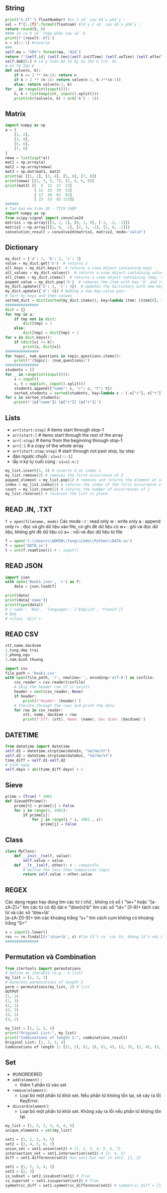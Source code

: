 ## String
```python
print("%.2f" % floatNumber) #in 2 số sau dấu phẩy : 
val = f’{:.2f}’.format(floatnum) #lấy 2 số sau dấu phẩy : 
return round(S, 6)
#### In ra 6 số thập phân sau số 0
print(f'{result:.6f}')
s = s[::-1] #reverse
###
self.ma = "VDV"+ format(ma, '02d')
return f"{self.id} {self.ten}{self.initTime} {self.uuTien} {self.afterTime}"
self.dob[6:] # Lấy toàn bộ từ ký tự thứ 6 trở đi
# KY TU THU K
def solve(n, k):
    if k == 2 ** (n-1): return n
    if k > 2 ** (n-1): return solve(n-1, k-2**(n-1))
    else: return solve(n-1, k)
for _ in range(int(input())):
    n, k = list(map(int, input().split()))
    print(chr(solve(n, k) + ord('A') - 1))
```

## Matrix
```python
import numpy as np
a = [
    [1, 2],
    [3, 4],
    [5, 6],
    [7, 8]
]
newa = list(zip(*a))
mat1 = np.array(a)
mat2 = np.array(newa)
mat3 = np.dot(mat1, mat2)
print(a) [[1, 2], [3, 4], [5, 6], [7, 8]]
print(newa) [(1, 3, 5, 7), (2, 4, 6, 8)]
print(mat3) [[  5  11  17  23]
			 [ 11  25  39  53]
			 [ 17  39  61  83]
			 [ 23  53  83 113]]
######
# Tạo hai ma trận 2D - TÍCH CHẬP
import numpy as np
from scipy.signal import convolve2d
matrix1 = np.array([[1, 2, 1], [0, 1, 0], [-1, -2, -1]])
matrix2 = np.array([[1, 0, -1], [2, 1, -2], [1, 0, -1]])
convolution_result = convolve2d(matrix1, matrix2, mode='valid')
```

## Dictionary
```python
my_dict = {'a': 1, 'b': 2, 'c': 3}
value = my_dict.get('b')  # returns 2
all_keys = my_dict.keys()  # returns a view object containing keys
all_values = my_dict.values()  # returns a view object containing values
all_items = my_dict.items()  # returns a view object containing (key, value) pairs
popped_value = my_dict.pop('b')  # removes the item with key 'b' and returns its value
my_dict.update({'b': 3, 'c': 4})  # updates the dictionary with new key-value pairs
my_dict.update({'d': 4}) # Adding a new key-value pair
# Sort by keys and then values
sorted_dict = dict(sorted(my_dict.items(), key=lambda item: (item[0], item[1])))
###############
dict = {}
for tmp in a:
    if tmp not in dict:
        dict[tmp] = 1
    else:
        dict[tmp] = dict[tmp] + 1
for x in dict.keys():
    if (dict[x] >= k):
        print(x, dict[x])
###############
for topic, num_questions in topic_questions.items():
    print(f"{topic}: {num_questions}")
###############
students = []
for _ in range(int(input())):
    s = input()
    c, t = map(int, input().split())
    students.append({"name": s, "c": c, "t": t})
    sorted_students = sorted(students, key=lambda x : (-x["c"], x["t"]))
for s in sorted_students:
    print(f'{s["name"]} {s["c"]} {s["t"]}')
```

## Lists
- `arr[start:stop]`        # items start through stop-1
- `arr[start:]`          # items start through the rest of the array
- `arr[:stop]`           # items from the beginning through stop-1
- `arr[:]`            # a copy of the whole array
- `arr[start:stop:step]`    # start through not past stop, by step
- đảo ngược chuỗi : `s1=s[::-1]`
- lấy n ký tự cuối cùng : `s1=s[-n:]`

```python
my_list.insert(1, 4) # inserts 4 at index 1
my_list.remove(2) # removes the first occurrence of 2
popped_element = my_list.pop(1) # removes and returns the element at index 1
index = my_list.index(2) # returns the index of the first occurrence of 2
count = my_list.count(2) # returns the number of occurrences of 2
my_list.reverse() # reverses the list in place
```
## READ .IN, .TXT
`f = open(filename, mode)`
Các mode : 
	r : read only
	w : write only
	a : append only 
	r+ : đọc và ghi dữ liệu vào file, có ghi đè dữ liệu cũ
	w+ : ghi và đọc dữ liệu, không ghi đè dữ liệu cũ
	a+ : nối và đọc dữ liệu từ file
```python
f = open('C:\\Users\\ADMIN\\Tung\\Code\\Python\\DATA.in')
f = open('DATA.in')
t = int(f.readline()) # ~ input()
```
## READ JSON
```python
import json
with open('Book1.json', 'r') as f:
    data = json.load(f)

print(data)
print(data['name'])
print(type(data))
# {'name': 'Bob', 'languages': ['English', 'French']}
# Bob
# <class 'dict'>
```
## READ CSV
```js
stt,name,dacdiem
1,tung,dep trai
2,phong,ngu
3,nam,binh thuong
```
```python
import csv
file_path = 'Book1.csv'
with open(file_path, 'r', newline='', encoding='utf-8') as csvfile:
    csv_reader = csv.reader(csvfile)
    # Skip the header row if it exists
    header = next(csv_reader, None)
    if header:
        print(f'Header: {header}')
    # Iterate through the rows and print the data
    for row in csv_reader:
        stt, name, dacdiem = row
        print(f'STT: {stt}, Name: {name}, Dac diem: {dacdiem}')
```
## DATETIME
```python
from datetime import datetime
self.d1 = datetime.strptime(dateIn, "%d/%m/%Y")
self.d2 = datetime.strptime(dateOut, "%d/%m/%Y")
time_diff = self.d1-self.d2
# tính ngày
self.days = abs(time_diff.days) + 1
```
## Sieve
```python
prime = [True] * 1001
def SieveOfPrime():
    prime[0] = prime[1] = False
    for i in range(2, 1001):
        if prime[i]:
            for j in range(i * i, 1001 , i):
                prime[j] = False
```
## Class
```python
class MyClass:
    def __init__(self, value):
        self.value = value
    def __lt__(self, other): # ~ compareTo
        # Define the less-than comparison logic
        return self.value < other.value
```

## REGEX
Các dạng regex hay dùng 
	tìm các từ ( chữ , không có số ) 
		“\w+” hoặc “[a-zA-Z]+”
	tìm các từ có độ dài n
		"\b\w{n}\b"
	tìm các số 
		“\d+”  [0-9]+
	tách các từ và các số
		‘\b\w+\b’  
		[a-zA-Z0-9]+
	tìm các khoảng trắng
		“s+” 
	tìm cách cụm không có khoảng trắng
		“S+”
```python
s = input().lower()
res += re.findall(r'\b\w+\b', s) #Tìm tất cả các từ, không lẫn với kí tự .,/!;:?
###############
```
## Permutation và Combination
```python
from itertools import permutations
# Define an iterable (e.g., a list)
my_list = [1, 2, 3]
# Generate permutations of length 2
perm = permutations(my_list, 2) #`list`
OUTPUT
(1, 2)
(1, 3)
(2, 1)
(2, 3)
(3, 1)
(3, 2)

my_list = [1, 2, 3, 4]
print("Original List:", my_list)
print("Combinations of length 2:", combinations_result)
Original List: [1, 2, 3, 4]
Combinations of length 2: [(1, 2), (1, 3), (1, 4), (2, 3), (2, 4), (3, 4)]
```

## Set
- #UNORDERED
- `add(element)` : 
	- thêm 1 phần tử vào set
- `remove(element)`: 
	- Loại bỏ một phần tử khỏi set. Nếu phần tử không tồn tại, sẽ xảy ra lỗi KeyError.
- `discard(element)`: 
	- Loại bỏ một phần tử khỏi set. Không xảy ra lỗi nếu phần tử không tồn tại.

```python
my_list = [1, 2, 2, 3, 4, 4, 5]
unique_elements = set(my_list)

set1 = {1, 2, 3, 4, 5}
set2 = {3, 4, 5, 6, 7}
union_set = set1.union(set2) # {1, 2, 3, 4, 5, 6, 7}
intersection_set = set1.intersection(set2) # {3, 4, 5}
diff = set1.difference(set2) #in set1 but not in set2. {1, 2}

set1 = {1, 2, 3, 4, 5}
set2 = {2, 3}
is_subset = set2.issubset(set1) # True
is_superset = set1.issuperset(set2) # True
symmetric_diff = set1.symmetric_difference(set2) # symmetric_diff = {1, 4, 5}
```

